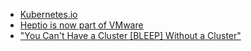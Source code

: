 - [Kubernetes.io](https://kubernetes.io/)
- [Heptio is now part of VMware](https://heptio.cloud.vmware.com/)
- ["You Can't Have a Cluster \[BLEEP\] Without a Cluster"](https://www.youtube.com/watch?v=CLVIbCs2VJY)
